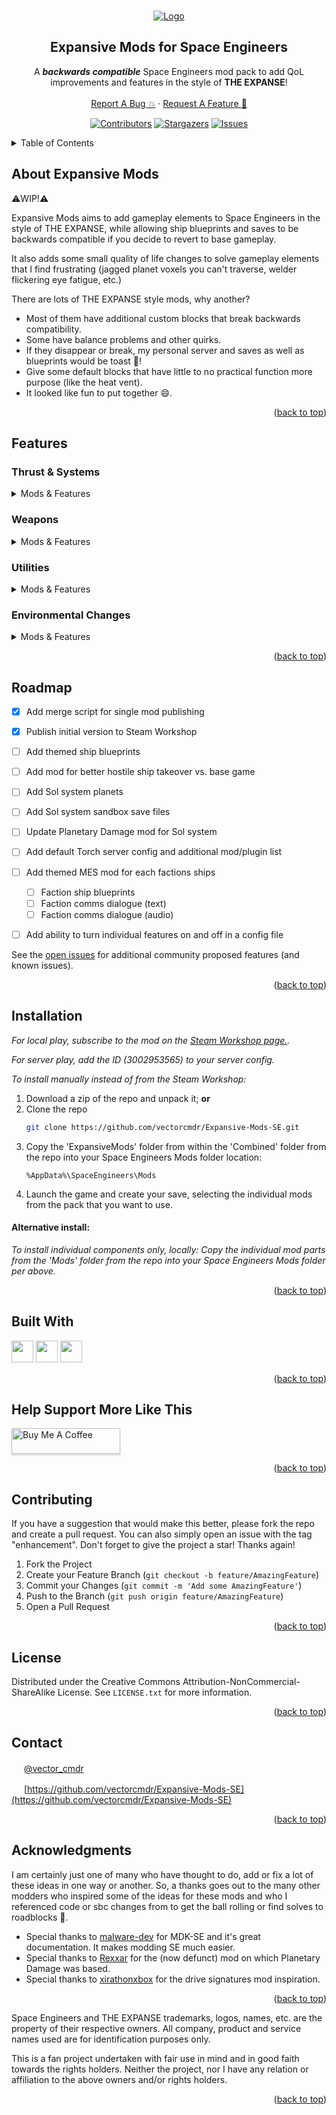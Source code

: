 <a name="readme-top"></a>

<!-- PROJECT HEADER -->
<br />
<div align="center">
  <a href="https://github.com/vectorcmdr/Expansive-Mods-SE">
    <img src="images/thumb_banner.png" alt="Logo">
  </a>

  <h2 align="center">Expansive Mods for Space Engineers</h2>

  <p align="center">
    A <b><i>backwards compatible</i></b> Space Engineers mod pack to add QoL improvements and features in the style of <strong>THE EXPANSE</strong>!
    <br><br />
    <a href="https://github.com/vectorcmdr/Expansive-Mods-SE/issues">Report A Bug 💥</a>
    ·
    <a href="https://github.com/vectorcmdr/Expansive-Mods-SE/issues">Request A Feature 🚀</a>
  </p>
</div>

<div align="center">

[![Contributors][contributors-shield]][contributors-url] [![Stargazers][stars-shield]][stars-url] [![Issues][issues-shield]][issues-url] 

[contributors-shield]: https://img.shields.io/github/contributors/vectorcmdr/Expansive-Mods-SE.svg?style=for-the-badge
[contributors-url]: https://github.com/vectorcmdr/Expansive-Mods-SE/graphs/contributors
[stars-shield]: https://img.shields.io/github/stars/vectorcmdr/Expansive-Mods-SE.svg?style=for-the-badge
[stars-url]: https://github.com/vectorcmdr/Expansive-Mods-SE/stargazers
[issues-shield]: https://img.shields.io/github/issues/vectorcmdr/Expansive-Mods-SE.svg?style=for-the-badge
[issues-url]: https://github.com/vectorcmdr/Expansive-Mods-SE/issues
<!--
[license-shield]: https://img.shields.io/github/license/vectorcmdr/Expansive-Mods-SE.svg?style=for-the-badge
[license-url]: https://github.com/vectorcmdr/Expansive-Mods-SE/blob/master/LICENSE.txt
-->

</div>

<!-- TABLE OF CONTENTS -->
<details>
  <summary>Table of Contents</summary>
  <ol>
    <li><a href="#about-expansive-mods">About Expansive Mods</a></li>
    <li><a href="#features">Features</a></li>
    <li><a href="#roadmap">Roadmap</a></li>
    <li><a href="#installation">Installation</a></li>
    <li><a href="#built-with">Built With</a></li>
    <li><a href="#contributing">Contributing</a></li>
    <li><a href="#license">License</a></li>
    <li><a href="#contact">Contact</a></li>
    <li><a href="#acknowledgments">Acknowledgments</a></li>
  </ol>
</details>


<!-- ABOUT -->
## About Expansive Mods

⚠️WIP!⚠️

Expansive Mods aims to add gameplay elements to Space Engineers in the style of THE EXPANSE, while allowing ship blueprints and saves to be backwards compatible if you decide to revert to base gameplay.

It also adds some small quality of life changes to solve gameplay elements that I find frustrating (jagged planet voxels you can't traverse, welder flickering eye fatigue, etc.)

There are lots of THE EXPANSE style mods, why another?
* Most of them have additional custom blocks that break backwards compatibility.
* Some have balance problems and other quirks.
* If they disappear or break, my personal server and saves as well as blueprints would be toast 🍞!
* Give some default blocks that have little to no practical function more purpose (like the heat vent).
* It looked like fun to put together 😄.

<p align="right">(<a href="#readme-top">back to top</a>)</p>


<!-- FEATURES -->
## Features

### Thrust & Systems
<details>
  <summary>Mods & Features</summary>

#### 1. Custom Thruster Flame Colors:
```
ExpansiveThrustColor
```
* Blue for large thrusters for both grid sizes (to represent fusion drives).
* Transparent white for small thrusters for both grid sizes (to represent RCS thrusters).

#### 2. Higher Top Speed:
```
ExpansiveThrustTopSpeed
```
* Small grid max speed changed to 350m/s for more reasonable travel speeds without breaking game physics.
* Large grid max speed changed to 300m/s for more reasonable travel speeds without breaking game physics.

#### 3. Drive Signatures System:
```
ExpansiveThrustDriveSigs
```
* Beacon blocks are required on ships. They are used to transmit drive signatures.
* Thrusters produce a thermal load that combines to produce a signature strength (beacon text for size of signature and distance of beacon broadcast.
* Heat Vent blocks help to reduce a thermal signature.
* Non-ship grids, or atmospheric grids have custom non-ship signatures.
* Beacons have an anti-tamper feature to stop players from tampering with signatures.
* Antennae can be used as transponders to broadcast a ship name with the signature, or run without an ID.
* Antennae are free to be used to display comms text as ship name broadcast can be done via the beacon per above.
* Large thrusters placed / built in a direction other than forward are disabled.
* Large thrusters (main drives) are turned off at init for safety.

</details>

### Weapons
<details>
  <summary>Mods & Features</summary>

#### 5. Gatling Turret PDCs:
```
ExpansiveWeaponsPDC
```
* The fire rate of gatling turrets, gatling guns and interior turrets has been increased to enable them to more reliably strike incoming missiles, allowing them to function as PDCs.
* The damage has been reduced on them, so that the same DPS is achieved, keeping the balance more or less the same for backwards compatibility.
* Tracers have been added to Small Cal, Pistol Cal, Large Cal and Autocannon Shell ammo based guns for a better gameplay experience, and for visuals.

#### 6. Guided Missiles (Torpedos):
```
ExpansiveWeaponsGuidedMissiles
```
* Vanilla missiles can act as aimed or guided missiles.
* Locking a target will convert missiles to guided missiles so that they can act as guided torpedos.
* The missiles when locked, will arc almost instantly from the launcher, towards their target. Consider this when building! You don't want to not have enough clearance, or fire from a wrong facing launcher and torpedo yourself!
* When a target is not locked, they will return to the default aimed missile system.
* Missile max speed is increased to 340m/s to avoid collision when launching at full speed. Also means small grids at max speed can outrun them, but large grid cannot and must mitigate them.
* Missile max distance before explosion increased to 2.5km.

</details>

### Utilities
<details>
  <summary>Mods & Features</summary>

#### 7. Cleanup Warning:
```
ExpansiveUtilCleanupWarning
```
* Custom cleanup warning is announced when a player enters a cockpit attached to a grid, these requirements are hard coded to match the server settings I run for this gameplay experience.
* Grids must:
  * Be larger than 20 blocks.
  * Have a beacon.
  * Not have default names.
  * Be owned by a player or NPC faction.

#### 8. Additional NPC Factions:
```
ExpansiveUtilFactions
```
* NPC factions based on THE EXPANSE are added to the save:
  * MCRN
  * UNN
  * OPA
  * Protogen
  * Tycho Manufacturing
  * Free Navy
  * Transport Union
  * Laconian Imperial Navy
  * The Underground
* Added for later NPC integration.

</details>

### Environmental Changes
<details>
  <summary>Mods & Features</summary>

#### 9. Welder Fix:
```
ExpansiveEnvWeldFix
```
* Welder flickering and effect intensity is reduced to hopefully help eye fatigue and those who may be sensitive to it.

#### 10. Disable Lightning Damage:
```
ExpansiveDisableLightningDamage
```
* Base game lightning looks neat, but it works poorly. Lightning damage is disabled because of this.

#### 11. Smooth Planet Details:
```
ExpansiveEnvSmoothPlanetDetails
```
* Surface details are removed from planets, smoothing their voxels.
* Does mute some fine detail, but arguably produces a more realistic terrain shape and makes grids behave much more reliably when moving over terrain in vehicles.

#### 12. Planetary Damage (No Fly Zones):
```
ExpansiveEnvPlanetaryDamage
```
* WIP. Intended to integrate with Sol System mod component. May be split into two parts.
* Allows for planets to be added to the code so that they have the script enabled.
* Planets with the script enabled will display a warning as a grid approaches them.
* Once a grid moves beyond the threshold, it will begin to rapidly take damage and be destroyed.
* Can be used/modified to represent no fly zones, or planets with atmospheres or other conditions that would be incredibly harmful or destructive.

</details>

<p align="right">(<a href="#readme-top">back to top</a>)</p>


<!-- ROADMAP -->
## Roadmap

- [X] Add merge script for single mod publishing
- [X] Publish initial version to Steam Workshop
- [ ] Add themed ship blueprints
- [ ] Add mod for better hostile ship takeover vs. base game
- [ ] Add Sol system planets 
- [ ] Add Sol system sandbox save files
- [ ] Update Planetary Damage mod for Sol system
- [ ] Add default Torch server config and additional mod/plugin list
- [ ] Add themed MES mod for each factions ships
    - [ ] Faction ship blueprints
    - [ ] Faction comms dialogue (text)
    - [ ] Faction comms dialogue (audio)
- [ ] Add ability to turn individual features on and off in a config file


See the [open issues](https://github.com/vectorcmdr/Expansive-Mods-SE/issues) for additional community proposed features (and known issues).

<p align="right">(<a href="#readme-top">back to top</a>)</p>


## Installation

_For local play, subscribe to the mod on the [Steam Workshop page.](https://steamcommunity.com/sharedfiles/filedetails/?id=3002953565)._

_For server play, add the ID (3002953565) to your server config._

_To install manually instead of from the Steam Workshop:_

1. Download a zip of the repo and unpack it; <strong>or</strong>
2. Clone the repo
   ```sh
   git clone https://github.com/vectorcmdr/Expansive-Mods-SE.git
   ```
3. Copy the 'ExpansiveMods' folder from within the 'Combined' folder from the repo into your Space Engineers Mods folder location:
   ```
   %AppData%\SpaceEngineers\Mods
   ```
4. Launch the game and create your save, selecting the individual mods from the pack that you want to use.

#### Alternative install:
_To install individual components only, locally:_
_Copy the individual mod parts from the 'Mods' folder from the repo into your Space Engineers Mods folder per above._

<p align="right">(<a href="#readme-top">back to top</a>)</p>


<!-- BUILT WITH -->
## Built With

<a href="#">
<img src="https://custom-icon-badges.demolab.com/badge/-C%23-green?style=for-the-badge&logo=cshrp&logoColor=white" height="35"/></a>

<a href="#">
<img src="https://custom-icon-badges.demolab.com/badge/-space_engineers-grey?style=for-the-badge&logo=rocket&logoColor=white" height="35"/></a>

<a href="#">
<img src="https://custom-icon-badges.demolab.com/badge/-coffee-tan?style=for-the-badge&logo=coffee&logoColor=white" height="35"/></a>

<p align="right">(<a href="#readme-top">back to top</a>)</p>


<!-- BUY ME A COFFEE -->
## Help Support More Like This

<a href="https://www.buymeacoffee.com/vectorcmdr" target="_blank"><img src="https://www.buymeacoffee.com/assets/img/custom_images/orange_img.png" alt="Buy Me A Coffee" style="height: 41px !important;width: 174px !important;box-shadow: 0px 3px 2px 0px rgba(190, 190, 190, 0.5) !important;-webkit-box-shadow: 0px 3px 2px 0px rgba(190, 190, 190, 0.5) !important;" ></a>

<p align="right">(<a href="#readme-top">back to top</a>)</p>

<!-- CONTRIBUTING -->
## Contributing

If you have a suggestion that would make this better, please fork the repo and create a pull request. You can also simply open an issue with the tag "enhancement".
Don't forget to give the project a star! Thanks again!

1. Fork the Project
2. Create your Feature Branch (`git checkout -b feature/AmazingFeature`)
3. Commit your Changes (`git commit -m 'Add some AmazingFeature'`)
4. Push to the Branch (`git push origin feature/AmazingFeature`)
5. Open a Pull Request

<p align="right">(<a href="#readme-top">back to top</a>)</p>



<!-- LICENSE -->
## License

Distributed under the Creative Commons Attribution-NonCommercial-ShareAlike License. See `LICENSE.txt` for more information.

<p align="right">(<a href="#readme-top">back to top</a>)</p>



<!-- CONTACT -->
## Contact

<a href="#"><img src="https://cdn.simpleicons.org/x/000000" height="16"/></a> [@vector_cmdr](https://twitter.com/vector)

<a href="#"><img src="https://cdn.simpleicons.org/github/181717" height="16"/></a> [https://github.com/vectorcmdr/Expansive-Mods-SE](https://github.com/vectorcmdr/Expansive-Mods-SE)

<p align="right">(<a href="#readme-top">back to top</a>)</p>



<!-- ACKNOWLEDGMENTS -->
## Acknowledgments

I am certainly just one of many who have thought to do, add or fix a lot of these ideas in one way or another.
So, a thanks goes out to the many other modders who inspired some of the ideas for these mods and who I referenced code or sbc changes from to get the ball rolling or find solves to roadblocks 🙂.

* Special thanks to [malware-dev](https://github.com/malware-dev) for MDK-SE and it's great documentation. It makes modding SE much easier.
* Special thanks to [Rexxar](https://github.com/rexxar-tc) for the (now defunct) mod on which Planetary Damage was based.
* Special thanks to [xirathonxbox](https://steamcommunity.com/id/xirathonxbox/myworkshopfiles/?appid=244850) for the drive signatures mod inspiration.

<p align="right">(<a href="#readme-top">back to top</a>)</p>

Space Engineers and THE EXPANSE trademarks, logos, names, etc. are the property of their respective owners. All company, product and service names used are for identification purposes only.

This is a fan project undertaken with fair use in mind and in good faith towards the rights holders.
Neither the project, nor I have any relation or affiliation to the above owners and/or rights holders.

<p align="right">(<a href="#readme-top">back to top</a>)</p>
